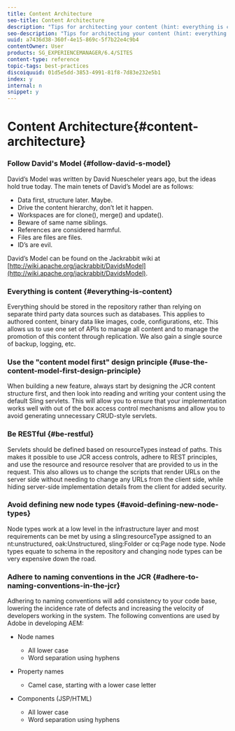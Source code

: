 ```yaml
---
title: Content Architecture
seo-title: Content Architecture
description: "Tips for architecting your content (hint: everything is content)"
seo-description: "Tips for architecting your content (hint: everything is content)"
uuid: a7436d38-360f-4e15-869c-5f7b22e4c9b4
contentOwner: User
products: SG_EXPERIENCEMANAGER/6.4/SITES
content-type: reference
topic-tags: best-practices
discoiquuid: 01d5e5dd-3853-4991-81f8-7d83e232e5b1
index: y
internal: n
snippet: y
---
```


# Content Architecture{#content-architecture}

### Follow David's Model {#follow-david-s-model}

David’s Model was written by David Nuescheler years ago, but the ideas hold true today. The main tenets of David’s Model are as follows:

* Data first, structure later. Maybe.
* Drive the content hierarchy, don’t let it happen.
* Workspaces are for clone(), merge() and update().
* Beware of same name siblings.
* References are considered harmful.
* Files are files are files.
* ID’s are evil.

David’s Model can be found on the Jackrabbit wiki at [http://wiki.apache.org/jackrabbit/DavidsModel](http://wiki.apache.org/jackrabbit/DavidsModel).

### Everything is content {#everything-is-content}

Everything should be stored in the repository rather than relying on separate third party data sources such as databases. This applies to authored content, binary data like images, code, configurations, etc. This allows us to use one set of APIs to manage all content and to manage the promotion of this content through replication. We also gain a single source of backup, logging, etc.

### Use the "content model first" design principle {#use-the-content-model-first-design-principle}

When building a new feature, always start by designing the JCR content structure first, and then look into reading and writing your content using the default Sling servlets. This will allow you to ensure that your implementation works well with out of the box access control mechanisms and allow you to avoid generating unnecessary CRUD-style servlets.

### Be RESTful {#be-restful}

Servlets should be defined based on resourceTypes instead of paths. This makes it possible to use JCR access controls, adhere to REST principles, and use the resource and resource resolver that are provided to us in the request. This also allows us to change the scripts that render URLs on the server side without needing to change any URLs from the client side, while hiding server-side implementation details from the client for added security.

### Avoid defining new node types {#avoid-defining-new-node-types}

Node types work at a low level in the infrastructure layer and most requirements can be met by using a sling:resourceType assigned to an nt:unstructured, oak:Unstructured, sling:Folder or cq:Page node type. Node types equate to schema in the repository and changing node types can be very expensive down the road.

### Adhere to naming conventions in the JCR {#adhere-to-naming-conventions-in-the-jcr}

Adhering to naming conventions will add consistency to your code base, lowering the incidence rate of defects and increasing the velocity of developers working in the system. The following conventions are used by Adobe in developing AEM:

* Node names

    * All lower case
    * Word separation using hyphens

* Property names

    * Camel case, starting with a lower case letter

* Components (JSP/HTML)

    * All lower case
    * Word separation using hyphens

